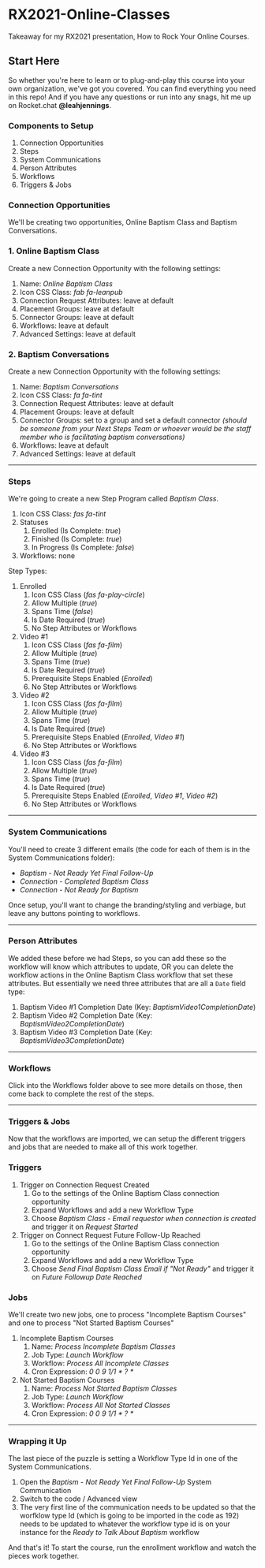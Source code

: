 # RX2021-Online-Classes
Takeaway for my RX2021 presentation, How to Rock Your Online Courses.

## Start Here
So whether you're here to learn or to plug-and-play this course into your own organization, we've got you covered. You can find everything you need in this repo! And if you have any questions or run into any snags, hit me up on Rocket.chat **@leahjennings**.

### Components to Setup
1. Connection Opportunities
2. Steps
3. System Communications
4. Person Attributes
5. Workflows
6. Triggers & Jobs


### Connection Opportunities
We'll be creating two opportunities, Online Baptism Class and Baptism Conversations.

### 1. Online Baptism Class
Create a new Connection Opportunity with the following settings:

1. Name: _Online Baptism Class_
2. Icon CSS Class: _fab fa-leanpub_
3. Connection Request Attributes: leave at default
3. Placement Groups: leave at default
3. Connector Groups: leave at default
3. Workflows: leave at default
3. Advanced Settings: leave at default

### 2. Baptism Conversations

Create a new Connection Opportunity with the following settings:

1. Name: _Baptism Conversations_
2. Icon CSS Class: _fa fa-tint_
3. Connection Request Attributes: leave at default
3. Placement Groups: leave at default
3. Connector Groups: set to a group and set a default connector _(should be someone from your Next Steps Team or whoever would be the staff member who is facilitating baptism conversations)_
3. Workflows: leave at default
3. Advanced Settings: leave at default

***

### Steps
We're going to create a new Step Program called _Baptism Class_.

1. Icon CSS Class: _fas fa-tint_
2. Statuses
    1. Enrolled (Is Complete: _true_)
    2. Finished (Is Complete: _true_)
    3. In Progress (Is Complete: _false_)
3. Workflows: none

Step Types:
1. Enrolled
    1. Icon CSS Class (_fas fa-play-circle_)
    2. Allow Multiple (_true_)
    3. Spans Time (_false_)
    4. Is Date Required (_true_)
    5. No Step Attributes or Workflows
2. Video #1
    1. Icon CSS Class (_fas fa-film_)
    2. Allow Multiple (_true_)
    3. Spans Time (_true_)
    4. Is Date Required (_true_)
    5. Prerequisite Steps Enabled (_Enrolled_)
    6. No Step Attributes or Workflows
3. Video #2
    1. Icon CSS Class (_fas fa-film_)
    2. Allow Multiple (_true_)
    3. Spans Time (_true_)
    4. Is Date Required (_true_)
    5. Prerequisite Steps Enabled (_Enrolled_, _Video #1_)
    6. No Step Attributes or Workflows
4. Video #3
    1. Icon CSS Class (_fas fa-film_)
    2. Allow Multiple (_true_)
    3. Spans Time (_true_)
    4. Is Date Required (_true_)
    5. Prerequisite Steps Enabled (_Enrolled_, _Video #1_, _Video #2_)
    6. No Step Attributes or Workflows

***

### System Communications
You'll need to create 3 different emails (the code for each of them is in the System Communications folder):
- _Baptism - Not Ready Yet Final Follow-Up_
- _Connection - Completed Baptism Class_
- _Connection - Not Ready for Baptism_

Once setup, you'll want to change the branding/styling and verbiage, but leave any buttons pointing to workflows.

***

### Person Attributes
We added these before we had Steps, so you can add these so the workflow will know which attributes to update, OR you can delete the workflow actions in the Online Baptism Class workflow that set these attributes. But essentially we need three attributes that are all a `Date` field type:

1. Baptism Video #1 Completion Date (Key: _BaptismVideo1CompletionDate_)
2. Baptism Video #2 Completion Date (Key: _BaptismVideo2CompletionDate_)
3. Baptism Video #3 Completion Date (Key: _BaptismVideo3CompletionDate_)

***

### Workflows
Click into the Workflows folder above to see more details on those, then come back to complete the rest of the steps.

***

### Triggers & Jobs
Now that the workflows are imported, we can setup the different triggers and jobs that are needed to make all of this work together.

### Triggers
1. Trigger on Connection Request Created
    1. Go to the settings of the Online Baptism Class connection opportunity
    2. Expand Workflows and add a new Workflow Type
    3. Choose _Baptism Class - Email requestor when connection is created_ and trigger it on _Request Started_
2. Trigger on Connect Request Future Follow-Up Reached
    1. Go to the settings of the Online Baptism Class connection opportunity
    2. Expand Workflows and add a new Workflow Type
    3. Choose _Send Final Baptism Class Email if "Not Ready"_ and trigger it on _Future Followup Date Reached_

### Jobs
We'll create two new jobs, one to process "Incomplete Baptism Courses" and one to process "Not Started Baptism Courses"

1. Incomplete Baptism Courses
    1. Name: _Process Incomplete Baptism Classes_
    2. Job Type: _Launch Workflow_
    3. Workflow: _Process All Incomplete Classes_
    4. Cron Expression: _0 0 9 1/1 * ? *_
2. Not Started Baptism Courses
    1. Name: _Process Not Started Baptism Classes_
    2. Job Type: _Launch Workflow_
    3. Workflow: _Process All Not Started Classes_
    4. Cron Expression: _0 0 9 1/1 * ? *_

***

### Wrapping it Up
The last piece of the puzzle is setting a Workflow Type Id in one of the System Communications.

1. Open the _Baptism - Not Ready Yet Final Follow-Up_ System Communication
2. Switch to the code / Advanced view
3. The very first line of the communication needs to be updated so that the worfklow type Id (which is going to be imported in the code as 192) needs to be updated to whatever the workflow type id is on your instance for the _Ready to Talk About Baptism_ workflow

And that's it! To start the course, run the enrollment workflow and watch the pieces work together.
